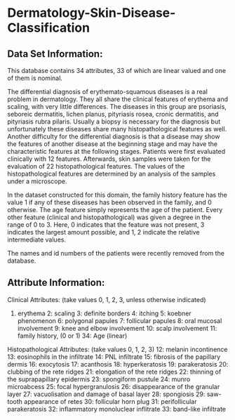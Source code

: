 # Dermatology-Skin-Disease-Classification

## Data Set Information:

This database contains 34 attributes, 33 of which are linear valued and one of them is nominal. 

The differential diagnosis of erythemato-squamous diseases is a real problem in dermatology. They all share the clinical features of erythema and scaling, with very little differences. The diseases in this group are psoriasis, seboreic dermatitis, lichen planus, pityriasis rosea, cronic dermatitis, and pityriasis rubra pilaris. Usually a biopsy is necessary for the diagnosis but unfortunately these diseases share many histopathological features as well. Another difficulty for the differential diagnosis is that a disease may show the features of another disease at the beginning stage and may have the characteristic features at the following stages. Patients were first evaluated clinically with 12 features. Afterwards, skin samples were taken for the evaluation of 22 histopathological features. The values of the histopathological features are determined by an analysis of the samples under a microscope. 

In the dataset constructed for this domain, the family history feature has the value 1 if any of these diseases has been observed in the family, and 0 otherwise. The age feature simply represents the age of the patient. Every other feature (clinical and histopathological) was given a degree in the range of 0 to 3. Here, 0 indicates that the feature was not present, 3 indicates the largest amount possible, and 1, 2 indicate the relative intermediate values. 

The names and id numbers of the patients were recently removed from the database.


## Attribute Information:

Clinical Attributes: (take values 0, 1, 2, 3, unless otherwise indicated) 
1. erythema 
2: scaling 
3: definite borders 
4: itching 
5: koebner phenomenon 
6: polygonal papules 
7: follicular papules 
8: oral mucosal involvement 
9: knee and elbow involvement 
10: scalp involvement 
11: family history, (0 or 1) 
34: Age (linear) 

Histopathological Attributes: (take values 0, 1, 2, 3) 
12: melanin incontinence 
13: eosinophils in the infiltrate 
14: PNL infiltrate 
15: fibrosis of the papillary dermis 
16: exocytosis 
17: acanthosis 
18: hyperkeratosis 
19: parakeratosis 
20: clubbing of the rete ridges 
21: elongation of the rete ridges 
22: thinning of the suprapapillary epidermis 
23: spongiform pustule 
24: munro microabcess 
25: focal hypergranulosis 
26: disappearance of the granular layer 
27: vacuolisation and damage of basal layer 
28: spongiosis 
29: saw-tooth appearance of retes 
30: follicular horn plug 
31: perifollicular parakeratosis 
32: inflammatory monoluclear inflitrate 
33: band-like infiltrate


